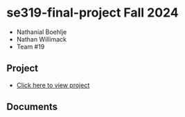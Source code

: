 # se319-final-project Fall 2024

- Nathanial Boehlje
- Nathan Willimack  
- Team #19

## Project 
- [Click here to view project](./src/index.html)

## Documents
